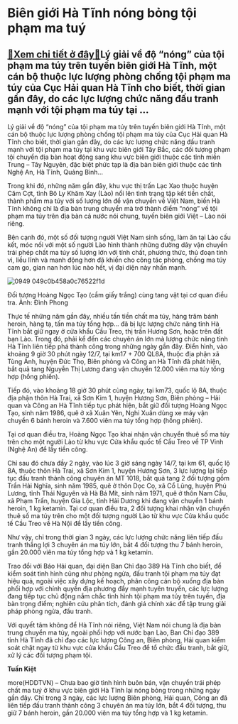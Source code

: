 Biên giới Hà Tĩnh nóng bỏng tội phạm ma tuý
===========================================

[:gift:Xem chi tiết ở đây:gift:](https://hddtvn.com/bien-gioi-ha-tinh-nong-bong-toi-pham-ma-tuy/)Lý giải về độ “nóng” của tội phạm ma túy trên tuyến biên giới Hà Tĩnh, một cán bộ thuộc lực lượng phòng chống tội phạm ma túy của Cục Hải quan Hà Tĩnh cho biết, thời gian gần đây, do các lực lượng chức năng đấu tranh mạnh với tội phạm ma túy tại …
-------------------------------------------------------------------------------------------------------------------------------------------------------------------------------------------------------------------------------------------------------


Lý giải về độ “nóng” của tội phạm ma túy trên tuyến biên giới Hà Tĩnh, một cán bộ thuộc lực lượng phòng chống tội phạm ma túy của Cục Hải quan Hà Tĩnh cho biết, thời gian gần đây, do các lực lượng chức năng đấu tranh mạnh với tội phạm ma túy tại khu vực biên giới Tây Bắc, các đối tượng phạm tội chuyển địa bàn hoạt động sang khu vực biên giới thuộc các tỉnh miền Trung – Tây Nguyên, đặc biệt phức tạp là địa bàn biên giới thuộc các tỉnh Nghệ An, Hà Tĩnh, Quảng Bình…


Trong khi đó, những năm gần đây, khu vực thị trấn Lạc Xao thuộc huyện Căm Cợt, tỉnh Bô Ly Khăm Xay (Lào) nổi lên tình trạng tập kết tiền chất, thành phẩm ma túy với số lượng lớn để vận chuyển về Việt Nam, biến Hà Tĩnh không chỉ là địa bàn trung chuyển mà trở thành điểm “nóng” về tội phạm ma túy trên địa bàn cả nước nói chung, tuyến biên giới Việt – Lào nói riêng.


Bên cạnh đó, một số đối tượng người Việt Nam sinh sống, làm ăn tại Lào cấu kết, móc nối với một số người Lào hình thành những đường dây vận chuyển trái phép chất ma túy số lượng lớn với tính chất, phương thức, thủ đoạn tinh vi, liều lĩnh và manh động hơn đã khiến cho công tác phòng, chống ma túy cam go, gian nan hơn lúc nào hết, vị đại diện này nhấn mạnh. 





![0949 049c0b458a0c76522f1d](https://haiquanonline.com.vn/stores/news_dataimages/nubt/072020/13/14/in_article/0949_049c0b458a0c76522f1d.jpg?rt=20200717094900 "Đối tượng (cầm giấy trắng) cùng tang vật tại cơ quan điều tra. Ảnh: Đình Phong")


Đối tượng Hoàng Ngọc Tạo (cầm giấy trắng) cùng tang vật tại cơ quan điều tra. Ảnh: Đình Phong



Thực tế những năm gần đây, nhiều tấn tiền chất ma túy, hàng trăm bánh heroin, hàng tạ, tấn ma túy tổng hợp… đã bị lực lượng chức năng tỉnh Hà Tĩnh bắt giữ ngay ở cửa khẩu Cầu Treo, thị trấn Hương Sơn, hoặc trên đất bạn Lào. Trong đó, phải kể đến các chuyên án lớn mà lượng chức năng tỉnh Hà Tĩnh liên tiếp phá thành công trong những ngày gần đây. Điển hình, vào khoảng 9 giờ 30 phút ngày 12/7, tại km17 + 700 QL8A, thuộc địa phận xã Tùng Ảnh, huyện Đức Thọ, Biên phòng và Công an Hà Tĩnh đã phát hiện, bắt quả tang Nguyễn Thị Lương đang vận chuyển 12.000 viên ma túy tổng hợp (hồng phiến).


Tiếp đó, vào khoảng 18 giờ 30 phút cùng ngày, tại km73, quốc lộ 8A, thuộc địa phận thôn Hà Trai, xã Sơn Kim 1, huyện Hương Sơn, Biên phòng – Hải quan và Công an Hà Tĩnh tiếp tục phát hiện, bắt giữ đối tượng Hoàng Ngọc Tạo, sinh năm 1986, quê ở xã Xuân Yên, Nghi Xuân dùng xe máy vận chuyển 6 bánh heroin và 7.600 viên ma túy tổng hợp (hồng phiến).


Tại cơ quan điều tra, Hoàng Ngọc Tạo khai nhận vận chuyển thuê số ma túy trên cho một người Lào từ khu vực Cửa khẩu quốc tế Cầu Treo về TP Vinh (Nghệ An) để lấy tiền công. 


Chỉ sau đó chưa đầy 2 ngày, vào lúc 3 giờ sáng ngày 14/7, tại km 61, quốc lộ 8A, thuộc thôn Hà Trai, xã Sơn Kim 1, huyện Hương Sơn, 3 lực lượng lại tiếp tục đấu tranh thành công chuyên án MT 1018, bắt quả tang 2 đối tượng gồm Trần Hải Nghĩa, sinh năm 1985, quê ở thôn Dọc Cọ, xã Cổ Lũng, huyện Phú Lương, tỉnh Thái Nguyên và Hà Bá Mít, sinh năm 1971, quê ở thôn Nam Cầu, xã Phạm Trấn, huyện Gia Lộc, tỉnh Hải Dương khi đang vận chuyển 1 bánh heroin, 1 kg ketamin. Tại cơ quan điều tra, 2 đối tượng khai nhận vận chuyển thuê số ma túy trên cho một đối tượng người Lào từ khu vực Cửa khẩu quốc tế Cầu Treo về Hà Nội để lấy tiền công.


Như vậy, chỉ trong thời gian 3 ngày, các lực lượng chức năng liên tiếp đấu tranh thắng lợi 3 chuyên án ma túy lớn, bắt 4 đối tượng thu 7 bánh heroin, gần 20.000 viên ma túy tổng hợp và 1 kg ketamin.


Trao đổi với Báo Hải quan, đại diện Ban Chỉ đạo 389 Hà Tĩnh cho biết, để kiểm soát tình hình cũng như phòng ngừa, đấu tranh tội phạm ma túy đạt hiệu quả, ngoài việc xây dựng kế hoạch, phân công cán bộ xuống địa bàn phối hợp với chính quyền địa phương đẩy mạnh tuyên truyền, các lực lượng đang tiếp tục chủ động nắm chắc tình hình tội phạm ma túy trên tuyến, địa bàn trọng điểm; nghiên cứu phân tích, đánh giá chính xác để tập trung giải pháp phòng ngừa, đấu tranh.


Với quyết tâm không để Hà Tĩnh nói riêng, Việt Nam nói chung là địa bàn trung chuyển ma túy, ngoài phối hợp với nước bạn Lào, Ban Chỉ đạo 389 tỉnh Hà Tĩnh đã chỉ đạo các lực lượng Công an, Biên phòng, Hải quan kiểm soát chặt ngay từ khu vực cửa khẩu Cầu Treo để tổ chức đấu tranh, bắt giữ, xử lý các đối tượng phạm tội. 







**Tuấn Kiệt**



more(HDDTVN) – Chưa bao giờ tình hình buôn bán, vận chuyển trái phép chất ma tuý ở khu vực biên giới Hà Tĩnh lại nóng bỏng trong những ngày gần đây. Chỉ trong 3 ngày, các lực lượng Biên phòng, Hải quan, Công an đã liên tiếp đấu tranh thành công 3 chuyên án ma túy lớn, bắt 4 đối tượng, thu giữ 7 bánh heroin, gần 20.000 viên ma túy tổng hợp và 1 kg ketamin.

